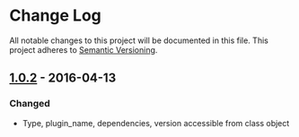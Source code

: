 # Change Log
All notable changes to this project will be documented in this file.
This project adheres to [Semantic Versioning](http://semver.org/).

## [1.0.2] - 2016-04-13
### Changed
* Type, plugin_name, dependencies, version accessible from class object

[1.0.2]: https://github.com/koopjs/koop-worker/compare/v1.0.2..v1.0.1
